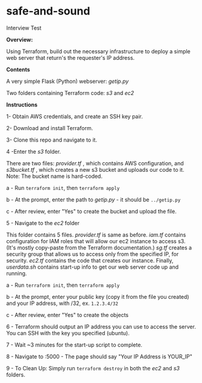 # safe-and-sound
Interview Test

**Overview:**

Using Terraform, build out the necessary infrastructure to deploy a simple web server that return's the requester's IP address.


**Contents**

A very simple Flask (Python) webserver: *getip.py*

Two folders containing Terraform code: *s3* and *ec2*

**Instructions**

1- Obtain AWS credentials, and create an SSH key pair.

2- Download and install Terraform.

3- Clone this repo and navigate to it.

4 -Enter the *s3* folder.  

There are two files: *provider.tf* , which contains AWS configuration, and  *s3bucket.tf* , which creates a new s3 bucket and uploads our code to it.  Note: The bucket name is hard-coded.

a - Run `terraform init`, then `terraform apply`

b - At the prompt, enter the path to *getip.py* - it should be `../getip.py`

c - After review, enter "Yes" to create the bucket and upload the file.

5 - Navigate to the *ec2* folder

This folder contains 5 files.  *provider.tf* is same as before.  *iam.tf* contains configuration for IAM roles that will allow our ec2 instance to access s3.  (It's mostly copy-paste from the Terraform documentation.)  *sg.tf* creates a security group that allows us to access only from the specified IP, for security.  *ec2.tf* contains the code that creates our instance.  Finally, *userdata.sh* contains start-up info to get our web server code up and running.

a - Run `terraform init`, then `terraform apply`

b - At the prompt, enter your public key (copy it from the file you created) and your IP address, with /32, ex. `1.2.3.4/32`

c - After review, enter "Yes" to create the objects

6 - Terraform should output an IP address you can use to access the server.  You can SSH with the key you specified (ubuntu).

7 - Wait ~3 minutes for the start-up script to complete.

8 - Navigate to <ec2-public-ip>:5000  - The page should say "Your IP Address is YOUR_IP"
  
9 - To Clean Up: Simply run `terraform destroy` in both the *ec2* and *s3* folders.
